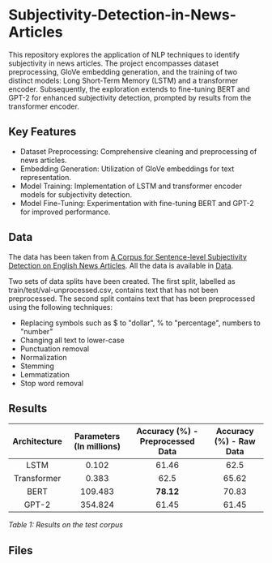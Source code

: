 # Subjectivity-Detection-in-News-Articles

This repository explores the application of NLP techniques to identify subjectivity in news articles. The project encompasses dataset preprocessing, GloVe embedding generation, and the training of two distinct models: Long Short-Term Memory (LSTM) and a transformer encoder. Subsequently, the exploration extends to fine-tuning BERT and GPT-2 for enhanced subjectivity detection, prompted by results from the transformer encoder.

## Key Features
* Dataset Preprocessing: Comprehensive cleaning and preprocessing of news articles.
* Embedding Generation: Utilization of GloVe embeddings for text representation.
* Model Training: Implementation of LSTM and transformer encoder models for subjectivity detection.
* Model Fine-Tuning: Experimentation with fine-tuning BERT and GPT-2 for improved performance.

## Data

The data has been taken from [A Corpus for Sentence-level Subjectivity Detection on English News Articles](https://arxiv.org/abs/2305.18034). All the data is available in [Data](Data).

Two sets of data splits have been created. The first split, labelled as train/test/val-unprocessed.csv, contains text that has not been preprocessed. The second split contains text that has been preprocessed using the following techniques:
* Replacing symbols such as $ to "dollar", % to "percentage", numbers to "number"
* Changing all text to lower-case
* Punctuation removal
* Normalization
* Stemming
* Lemmatization
* Stop word removal

## Results

| **Architecture** | **Parameters (In millions)** | **Accuracy (%) - Preprocessed Data** | **Accuracy (%) - Raw Data** |
|:------------------:|:-----------------------------:|:--------------------------------------:|:-----------------------------:|
| LSTM              | 0.102                         | 61.46                                | 62.5                        |
| Transformer       | 0.383                         | 62.5                                 | 65.62                       |
| BERT              | 109.483                       | **78.12**                            | 70.83                       |
| GPT-2             | 354.824                       | 61.45                                | 61.45                       |

*Table 1: Results on the test corpus*

## Files
